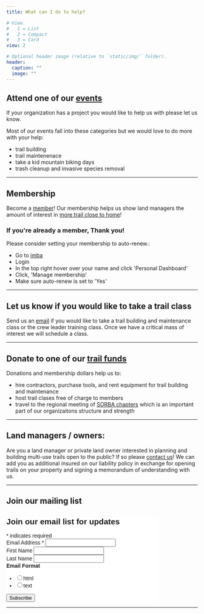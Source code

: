 ```yaml
---
title: What can I do to help?

# View.
#   1 = List
#   2 = Compact
#   3 = Card
view: 2

# Optional header image (relative to `static/img/` folder).
header:
  caption: ""
  image: ""
---
```


## Attend one of our [events](/events/)

If your organization has a project you would like to help us with please let us know.

Most of our events fall into these categories but we would love to do more with your help:

+ trail building
+ trail maintenenace
+ take a kid mountain biking days
+ trash cleanup and invasive species removal

* * *

## Membership

Become a [member](https://www.imba.com/join/chapter/sorba-athens)! Our membership helps us show land managers the amount of interest in [more trail close to home](https://www.imba.com/our-focus)!

### If you're already a member, Thank you!

Please consider setting your membership to auto-renew.:

+ Go to [imba](https://imba.com)
+ Login
+ In the top right hover over your name and click 'Personal Dashboard'
+ Click, 'Manage membership'
+ Make sure auto-renew is set to 'Yes'

* * *

## Let us know if you would like to take a trail class

Send us an [email](mailto:sorbaathens@gmail.com) if you would like to take a trail building and maintenance class or the crew leader training class. Once we have a critical mass of interest we will schedule a class.

* * *

## Donate to one of our [trail funds](/donate/)

Donations and membership dollars help us to:

+ hire contractors, purchase tools, and rent equipment for trail building and maintenance
+ host trail clases free of charge to members
+ travel to the regional meeting of [SORBA chapters](https:/sorba.org/chapters) which is an important part of our organizaitons structure and strength

* * *

## Land managers / owners:

Are you a land manager or private land owner interested in planning and building multi-use trails open to the public? If so please [contact us](mailto:sorbaathens.org)! We can add you as additional insured on our liability policy in exchange for opening trails on your property and signing a memorandum of understanding with us.


* * *

## Join our mailing list

<!-- Begin Mailchimp Signup Form -->
<link href="//cdn-images.mailchimp.com/embedcode/classic-10_7.css" rel="stylesheet" type="text/css">
<style type="text/css">
	#mc_embed_signup{background:#fff; clear:left; font:14px Helvetica,Arial,sans-serif;  width:400px;}
	/* Add your own Mailchimp form style overrides in your site stylesheet or in this style block.
	   We recommend moving this block and the preceding CSS link to the HEAD of your HTML file. */
</style>
<div id="mc_embed_signup">
<form action="https://sorbaathens.us5.list-manage.com/subscribe/post?u=adbf66178de23b42a91c79ff8&amp;id=4bfd6b22b6" method="post" id="mc-embedded-subscribe-form" name="mc-embedded-subscribe-form" class="validate" target="_blank" novalidate>
    <div id="mc_embed_signup_scroll">
	<h2>Join our email list for updates</h2>
<div class="indicates-required"><span class="asterisk">*</span> indicates required</div>
<div class="mc-field-group">
	<label for="mce-EMAIL">Email Address  <span class="asterisk">*</span>
</label>
	<input type="email" value="" name="EMAIL" class="required email" id="mce-EMAIL">
</div>
<div class="mc-field-group">
	<label for="mce-FNAME">First Name </label>
	<input type="text" value="" name="FNAME" class="" id="mce-FNAME">
</div>
<div class="mc-field-group">
	<label for="mce-LNAME">Last Name </label>
	<input type="text" value="" name="LNAME" class="" id="mce-LNAME">
</div>
<div class="mc-field-group input-group">
    <strong>Email Format </strong>
    <ul><li><input type="radio" value="html" name="EMAILTYPE" id="mce-EMAILTYPE-0"><label for="mce-EMAILTYPE-0">html</label></li>
<li><input type="radio" value="text" name="EMAILTYPE" id="mce-EMAILTYPE-1"><label for="mce-EMAILTYPE-1">text</label></li>
</ul>
</div>
	<div id="mce-responses" class="clear">
		<div class="response" id="mce-error-response" style="display:none"></div>
		<div class="response" id="mce-success-response" style="display:none"></div>
	</div>    <!-- real people should not fill this in and expect good things - do not remove this or risk form bot signups-->
    <div style="position: absolute; left: -5000px;" aria-hidden="true"><input type="text" name="b_adbf66178de23b42a91c79ff8_4bfd6b22b6" tabindex="-1" value=""></div>
    <div class="clear"><input type="submit" value="Subscribe" name="subscribe" id="mc-embedded-subscribe" class="button"></div>
    </div>
</form>
</div>
<script type='text/javascript' src='//s3.amazonaws.com/downloads.mailchimp.com/js/mc-validate.js'></script><script type='text/javascript'>(function($) {window.fnames = new Array(); window.ftypes = new Array();fnames[0]='EMAIL';ftypes[0]='email';fnames[1]='FNAME';ftypes[1]='text';fnames[2]='LNAME';ftypes[2]='text';}(jQuery));var $mcj = jQuery.noConflict(true);</script>
<!--End mc_embed_signup-->

* * *
